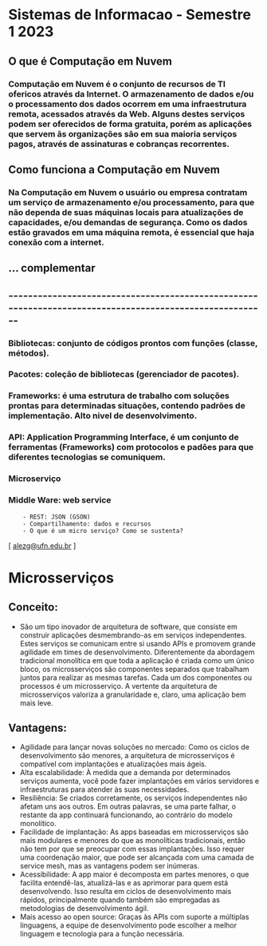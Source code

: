 # Sistemas de Informacao - Semestre 1 2023

## O que é Computação em Nuvem

### Computação em Nuvem é o conjunto de recursos de TI ofericos através da Internet. O armazenamento de dados e/ou o processamento dos dados ocorrem em uma infraestrutura remota, acessados através da Web. Alguns destes serviços podem ser oferecidos de forma gratuita, porém as aplicações que servem ãs organizações são em sua maioria serviços pagos, através de assinaturas e cobranças recorrentes.

## Como funciona a Computação em Nuvem

### Na Computação em Nuvem o usuário ou empresa contratam um serviço de armazenamento e/ou processamento, para que não dependa de suas máquinas locais para atualizações de capacidades, e/ou demandas de segurança. Como os dados estão gravados em uma máquina remota, é essencial que haja conexão com a internet.

## ... complementar


## --------------------------------------------------------------------------------------------------------


### Bibliotecas: conjunto de códigos prontos com funções (classe, métodos).
### Pacotes: coleção de bibliotecas (gerenciador de pacotes).
### Frameworks: é uma estrutura de trabalho com soluções prontas para determinadas situações, contendo padrões de implementação. Alto nivel de desenvolvimento.
### API: Application Programming Interface, é um conjunto de ferramentas (Frameworks) com protocolos e padões para que diferentes tecnologias se comuniquem.


### Microserviço
### Middle Ware: web service
        - REST: JSON (GSON)
        - Compartilhamento: dados e recursos
        - O que é um micro serviço? Como se sustenta?        
        
[ alezg@ufn.edu.br ]



# Microsserviços

## Conceito:
- São um tipo inovador de arquitetura de software, que consiste em construir aplicações desmembrando-as em serviços independentes. Estes serviços se comunicam entre si usando APIs e promovem grande agilidade em times de desenvolvimento. Diferentemente da abordagem tradicional monolítica em que toda a aplicação é criada como um único bloco, os microsserviços são componentes separados que trabalham juntos para realizar as mesmas tarefas. Cada um dos componentes ou processos é um microsserviço. A vertente da arquitetura de microsserviços valoriza a granularidade e, claro, uma aplicação bem mais leve.

## Vantagens:
- Agilidade para lançar novas soluções no mercado: Como os ciclos de desenvolvimento são menores, a arquitetura de microsserviços é compatível com implantações e atualizações mais ágeis.
- Alta escalabilidade: À medida que a demanda por determinados serviços aumenta, você pode fazer implantações em vários servidores e infraestruturas para atender às suas necessidades.
- Resiliência: Se criados corretamente, os serviços independentes não afetam uns aos outros. Em outras palavras, se uma parte falhar, o restante da app continuará funcionando, ao contrário do modelo monolítico.
- Facilidade de implantação: As apps baseadas em microsserviços são mais modulares e menores do que as monolíticas tradicionais, então não tem por que se preocupar com essas implantações. Isso requer uma coordenação maior, que pode ser alcançada com uma camada de service mesh, mas as vantagens podem ser inúmeras.
- Acessibilidade: A app maior é decomposta em partes menores, o que facilita entendê-las, atualizá-las e as aprimorar para quem está desenvolvendo. Isso resulta em ciclos de desenvolvimento mais rápidos, principalmente quando também são empregadas as metodologias de desenvolvimento ágil.
- Mais acesso ao open source: Graças às APIs com suporte a múltiplas linguagens, a equipe de desenvolvimento pode escolher a melhor linguagem e tecnologia para a função necessária.




